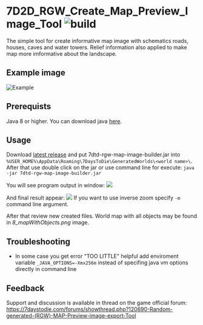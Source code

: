 # 7D2D_RGW_Create_Map_Preview_Image_Tool ![build](https://travis-ci.org/ognivo777/7D2D_RGW_Create_Map_Preview_Image_Tool.svg?branch=master)
The simple tool for create informative map image with schematics roads, houses, caves and water towers. Relief information also applied to make map more imformative about the landscape.

## Example image
![Example](https://drive.google.com/uc?export=download&id=1PtXNDc0GGHoz0oQKDgNGOPJEP78-U22p)

## Prerequists
Java 8 or higher. You can download java [here](https://www.oracle.com/technetwork/java/javase/downloads/index.html).

## Usage
Download [latest release](https://github.com/ognivo777/7D2D_RGW_Create_Map_Preview_Image_Tool/releases/latest) and put 7dtd-rgw-map-image-builder.jar into `%USER_HOME%\AppData\Roaming\7DaysToDie\GeneratedWorlds\<world name>\`.
After that use double click on the jar or use command line for execute:
`java -jar 7dtd-rgw-map-image-builder.jar`

You will see program output in window:
![](https://drive.google.com/uc?export=download&id=1BEXWLqO5bD2IOOSQDARtBJ1yAI_iAV97)

And final result appear:
![](https://drive.google.com/uc?export=download&id=1rcVPmVu8QBkg7eFYtEv22MKxtt60dj7-)
If you want to use inverse zoom specify `-m` command line argument.

After that review new created files. World map with all objects may be found in *8_mapWithObjects.png* image.

## Troubleshooting

* In some case you get error "TOO LITTLE" helpful add enviroment variable `_JAVA_OPTIONS=-Xmx256m` instead of specifing java vm options directly in command line

## Feedback
Support and discussion is available in thread on the game official forum: https://7daystodie.com/forums/showthread.php?120690-Random-generated-(RGW)-MAP-Preview-image-export-Tool
